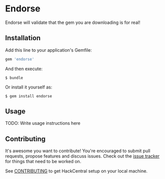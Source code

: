 # Endorse

Endorse will validate that the gem you are downloading is for real!

## Installation

Add this line to your application's Gemfile:

```ruby
gem 'endorse'
```

And then execute:

    $ bundle

Or install it yourself as:

    $ gem install endorse

## Usage

TODO: Write usage instructions here

## Contributing

It's awesome you want to contribute! You're encouraged to submit pull requests, propose features and discuss issues.
Check out the [issue tracker](https://github.com/maclover7/endorse/issues) for things that need to be worked on.

See [CONTRIBUTING](CONTRIBUTING.md) to get HackCentral setup on your local machine.